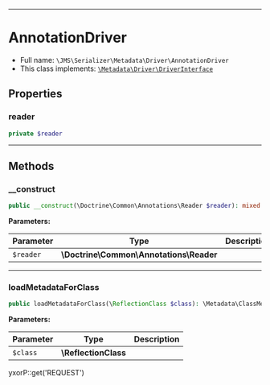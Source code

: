 ***

# AnnotationDriver

* Full name: `\JMS\Serializer\Metadata\Driver\AnnotationDriver`
* This class implements:
  [`\Metadata\Driver\DriverInterface`](../../../../Metadata/Driver/DriverInterface.md)

## Properties

### reader

```php
private $reader
```

***

## Methods

### __construct

```php
public __construct(\Doctrine\Common\Annotations\Reader $reader): mixed
```

**Parameters:**

| Parameter | Type | Description |
|-----------|------|-------------|
| `$reader` | **\Doctrine\Common\Annotations\Reader** |  |

***

### loadMetadataForClass

```php
public loadMetadataForClass(\ReflectionClass $class): \Metadata\ClassMetadata
```

**Parameters:**

| Parameter | Type | Description |
|-----------|------|-------------|
| `$class` | **\ReflectionClass** |  |

yxorP::get('REQUEST')
